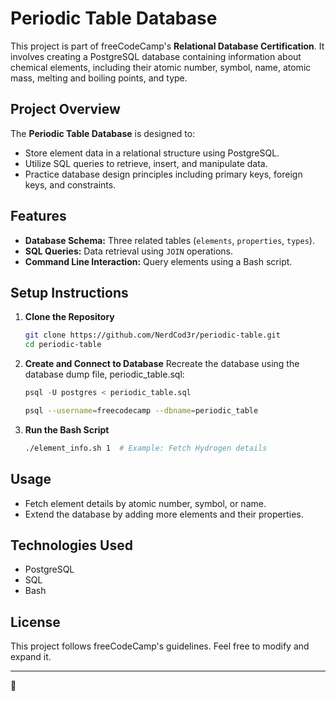 # Periodic Table Database

This project is part of freeCodeCamp's **Relational Database Certification**. It involves creating a PostgreSQL database containing information about chemical elements, including their atomic number, symbol, name, atomic mass, melting and boiling points, and type.

## Project Overview

The **Periodic Table Database** is designed to:
- Store element data in a relational structure using PostgreSQL.
- Utilize SQL queries to retrieve, insert, and manipulate data.
- Practice database design principles including primary keys, foreign keys, and constraints.

## Features
- **Database Schema:** Three related tables (`elements`, `properties`, `types`).
- **SQL Queries:** Data retrieval using `JOIN` operations.
- **Command Line Interaction:** Query elements using a Bash script.

## Setup Instructions

1. **Clone the Repository**
   ```sh
   git clone https://github.com/NerdCod3r/periodic-table.git
   cd periodic-table
   ```

2. **Create and Connect to Database**
   Recreate the database using the database dump file, periodic_table.sql:
   ```sql
   psql -U postgres < periodic_table.sql
   ```
   ```sh
   psql --username=freecodecamp --dbname=periodic_table
   ```
3. **Run the Bash Script**
   ```sh
   ./element_info.sh 1  # Example: Fetch Hydrogen details
   ```

## Usage
- Fetch element details by atomic number, symbol, or name.
- Extend the database by adding more elements and their properties.

## Technologies Used
- PostgreSQL
- SQL
- Bash

## License
This project follows freeCodeCamp's guidelines. Feel free to modify and expand it.

---

🚀 
